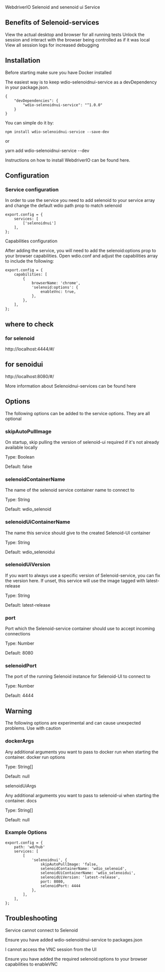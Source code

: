 WebdriverIO Selenoid and senenoid ui Service

## Benefits of Selenoid-services

View the actual desktop and browser for all running tests
Unlock the session and interact with the browser being controlled as if it was local
View all session logs for increased debugging

## Installation

Before starting make sure you have Docker installed

The easiest way is to keep wdio-selenoidnui-service as a devDependency in your package.json.
```
{
    "devDependencies": {
        "wdio-selenoidnui-service": "^1.0.0"
    }
}
```

You can simple do it by:
```
npm install wdio-selenoidnui-service --save-dev
```
or

yarn add wdio-selenoidnui-service --dev

Instructions on how to install WebdriverIO can be found here.

## Configuration

### Service configuration

In order to use the service you need to add selenoid to your service array and change the default wdio path prop to match selenoid
```
export.config = {
    services: [
        ['selenoidnui']
    ],
};
```

Capabilities configuration

After adding the service, you will need to add the selenoid:options prop to your browser capabilities. Open wdio.conf and adjust the capabilities array to include the following:
```
export.config = {
    capabilities: [
        {
            browserName: 'chrome',
            'selenoid:options': {
                enableVnc: true,
            },
        },
    ],
};
```

## where to check

### for selenoid 
http://localhost:4444/#/

## for senoidui
http://localhost:8080/#/


More information about Selenoidnui-services can be found here

## Options

The following options can be added to the service options. They are all optional

### skipAutoPullImage

On startup, skip pulling the version of selenoid-ui required if it's not already available locally

Type: Boolean

Default: false

### selenoidContainerName

The name of the selenoid service container name to connect to

Type: String

Default: wdio_selenoid

### selenoidUiContainerName

The name this service should give to the created Selenoid-UI container

Type: String

Default: wdio_selenoidui

### selenoidUiVersion

If you want to always use a specific version of Selenoid-service, you can fix the version here. If unset, this service will use the image tagged with latest-release

Type: String

Default: latest-release

### port

Port which the Selenoid-service container should use to accept incoming connections

Type: Number

Default: 8080

### selenoidPort

The port of the running Selenoid instance for Selenoid-UI to connect to

Type: Number

Default: 4444

## Warning

The following options are experimental and can cause unexpected problems. Use with caution

### dockerArgs

Any additional arguments you want to pass to docker run when starting the container. docker run options

Type: String[]

Default: null

selenoidUiArgs

Any additional arguments you want to pass to selenoid-ui when starting the container. docs

Type: String[]

Default: null

### Example Options
```
export.config = {
    path: 'wd/hub'
    services: [
        [
            'selenoidnui', { 
                skipAutoPullImage: 'false,
                selenoidContainerName: 'wdio_selenoid',
                selenoidUiContainerName: 'wdio_selenoidui',
                selenoidUiVersion: 'latest-release',
                port: 8080,
                selenoidPort: 4444
            },
        ],
    ],
};
```

## Troubleshooting

Service cannot connect to Selenoid

Ensure you have added wdio-selenoidnui-service to packages.json

I cannot access the VNC session from the UI

Ensure you have added the required selenoid:options to your browser capabilities to enableVNC
